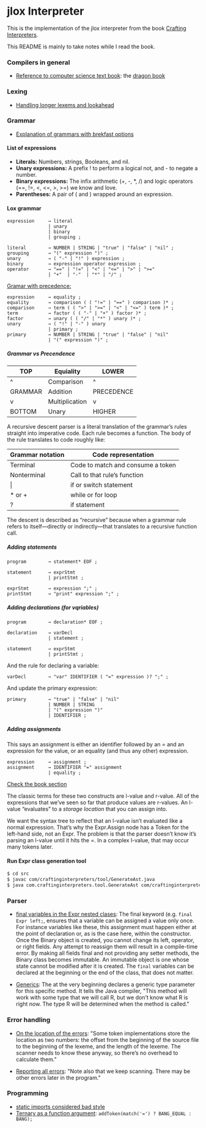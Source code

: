 # jlox Interpreter

This is the implementation of the jlox interpreter from the book [Crafting Interpreters](https://craftinginterpreters.com/).

This README is mainly to take notes while I read the book.

### Compilers in general

* [Reference to computer science text book](https://craftinginterpreters.com/scanning.html#regular-languages-and-expressions): the [dragon book](https://en.wikipedia.org/wiki/Compilers:_Principles,_Techniques,_and_Tools)

### Lexing

* [Handling longer lexems and lookahead](https://craftinginterpreters.com/scanning.html#longer-lexemes)

### Grammar

* [Explanation of grammars with brekfast options](https://craftinginterpreters.com/representing-code.html#rules-for-grammars)

#### List of expressions

- **Literals:** Numbers, strings, Booleans, and nil.
- **Unary expressions:** A prefix ! to perform a logical not, and - to negate a number.
- **Binary expressions:** The infix arithmetic (+, -, *, /) and logic operators (==, !=, <, <=, >, >=) we know and love.
- **Parentheses:** A pair of ( and ) wrapped around an expression.

#### Lox grammar

```
expression     → literal
               | unary
               | binary
               | grouping ;

literal        → NUMBER | STRING | "true" | "false" | "nil" ;
grouping       → "(" expression ")" ;
unary          → ( "-" | "!" ) expression ;
binary         → expression operator expression ;
operator       → "==" | "!=" | "<" | "<=" | ">" | ">="
               | "+"  | "-"  | "*" | "/" ;
```

[Gramar with precedence:](https://craftinginterpreters.com/parsing-expressions.html#ambiguity-and-the-parsing-game)

```
expression     → equality ;
equality       → comparison ( ( "!=" | "==" ) comparison )* ;
comparison     → term ( ( ">" | ">=" | "<" | "<=" ) term )* ;
term           → factor ( ( "-" | "+" ) factor )* ;
factor         → unary ( ( "/" | "*" ) unary )* ;
unary          → ( "!" | "-" ) unary
               | primary ;
primary        → NUMBER | STRING | "true" | "false" | "nil"
               | "(" expression ")" ;
```

##### Grammar vs Precendence

| TOP     | Equiality      | LOWER      |
| -       | -              | -          |
| ^       | Comparison     | ^          |
| GRAMMAR | Addition       | PRECEDENCE |
| v       | Multiplication | v          |
| BOTTOM  | Unary          | HIGHER     |

A recursive descent parser is a literal translation of the grammar’s rules straight into imperative code. Each rule becomes a function. The body of the rule translates to code roughly like:

| Grammar notation | Code representation               |
| -                | -                                 |
| Terminal         | Code to match and consume a token |
| Nonterminal      | Call to that rule’s function      |
| \|               | if or switch statement            |
| * or +           | while or for loop                 |
| ?	               | if statement                      |

The descent is described as “recursive” because when a grammar rule refers to itself—directly or indirectly—that translates to a recursive function call.

##### Adding statements

```
program        → statement* EOF ;

statement      → exprStmt
               | printStmt ;

exprStmt       → expression ";" ;
printStmt      → "print" expression ";" ;
```

##### Adding declarations (for vqriables)

```
program        → declaration* EOF ;

declaration    → varDecl
               | statement ;

statement      → exprStmt
               | printStmt ;
```

And the rule for declaring a variable:

```
varDecl        → "var" IDENTIFIER ( "=" expression )? ";" ;
```

And update the primary expression:

```
primary        → "true" | "false" | "nil"
               | NUMBER | STRING
               | "(" expression ")"
               | IDENTIFIER ;
```

##### Adding assignments

This says an assignment is either an identifier followed by
an = and an expression for the value, or an equality
(and thus any other) expression.

```
expression     → assignment ;
assignment     → IDENTIFIER "=" assignment
               | equality ;
```

[Check the book section](https://craftinginterpreters.com/statements-and-state.html#assignment-syntax)

The classic terms for these two constructs are l-value and
r-value. All of the expressions that we’ve seen so far that
produce values are r-values. An l-value “evaluates” to a
*storage location* that you can assign into.

We want the syntax tree to reflect that an l-value isn’t
evaluated like a normal expression. That’s why the Expr.Assign
node has a Token for the left-hand side, not an Expr.
The problem is that the parser doesn’t know it’s parsing an
l-value until it hits the =. In a complex l-value, that may
occur many tokens later.

#### Run Expr class generation tool

```bash
$ cd src
$ javac com/craftinginterpreters/tool/GenerateAst.java
$ java com.craftinginterpreters.tool.GenerateAst com/craftinginterpreters/lox
```

### Parser

* [final variables in the Expr nested clases](https://craftinginterpreters.com/representing-code.html#metaprogramming-the-trees): The final keyword (e.g. `final Expr left;`, ensures that a
variable can be assigned a value only once. For instance variables like these, this assignment must happen either at the point of declaration or, as is the case
here, within the constructor. Once the Binary object is created, you cannot change its left, operator, or right fields. Any attempt to reassign them will result in a compile-time error.
By making all fields final and not providing any setter methods, the Binary class becomes immutable. An immutable object is one whose state cannot be modified after it is created.
The `final` variables can be declared at the beginning or the end of the class, that does not matter.

* [Generics](https://craftinginterpreters.com/representing-code.html#visitors-for-expressions): The <R> at the very beginning declares a generic type
parameter for this specific method. It tells the Java compiler, "This method will work with some type that we will call R, but we don't know what R is right now.
The type R will be determined when the method is called."

### Error handling

* [On the location of the errors](https://craftinginterpreters.com/scanning.html#location-information): "Some token implementations store the location as two numbers: the offset from the beginning of
the source file to the beginning of the lexeme, and the length of the lexeme. The scanner needs to
know these anyway, so there’s no overhead to calculate them."

* [Reporting all errors](https://craftinginterpreters.com/scanning.html#lexical-errors): "Note also that we keep scanning. There may be other errors later in the program."

### Programming

* [static imports considered bad style](https://craftinginterpreters.com/scanning.html#the-scanner-class)
* [Ternary as a function argument](https://craftinginterpreters.com/scanning.html#operators): `addToken(match('=') ? BANG_EQUAL : BANG);`
